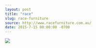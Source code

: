 ```yaml
---
layout: post
title: "race"
slug: race-furniture
source: http://www.racefurniture.com.au/
date: 2015-7-15 00:00:00 -0700
---
```


<img src="{{ site.url }}/assets/img/screenshots/race-furniture.jpg">
